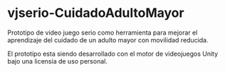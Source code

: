 # vjserio-CuidadoAdultoMayor
Prototipo de video juego serio como herramienta para mejorar el aprendizaje del cuidado de un adulto mayor con movilidad reducida.

El prototipo esta siendo desarrollado con el motor de videojuegos Unity bajo una licensia de uso personal.
